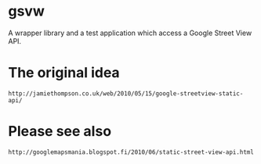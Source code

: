 gsvw
====

A wrapper library and a test application which access a Google Street View API. 

The original idea
=================
    http://jamiethompson.co.uk/web/2010/05/15/google-streetview-static-api/ 

Please see also
===============
    http://googlemapsmania.blogspot.fi/2010/06/static-street-view-api.html
